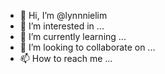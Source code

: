 - 👋 Hi, I’m @lynnnielim
- 👀 I’m interested in ...
- 🌱 I’m currently learning ...
- 💞️ I’m looking to collaborate on ...
- 📫 How to reach me ...

<!---
lynnnielim/lynnnielim is a ✨ special ✨ repository because its `README.md` (this file) appears on your GitHub profile.
You can click the Preview link to take a look at your changes.
--->
